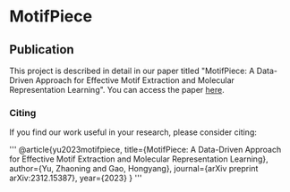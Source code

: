 # MotifPiece

## Publication

This project is described in detail in our paper titled "MotifPiece: A Data-Driven Approach for Effective Motif Extraction and Molecular Representation Learning". You can access the paper [here]([https://arxiv.org/abs/2312.15387]).

### Citing

If you find our work useful in your research, please consider citing:

'''
@article{yu2023motifpiece,
  title={MotifPiece: A Data-Driven Approach for Effective Motif Extraction and Molecular Representation Learning},
  author={Yu, Zhaoning and Gao, Hongyang},
  journal={arXiv preprint arXiv:2312.15387},
  year={2023}
}
'''